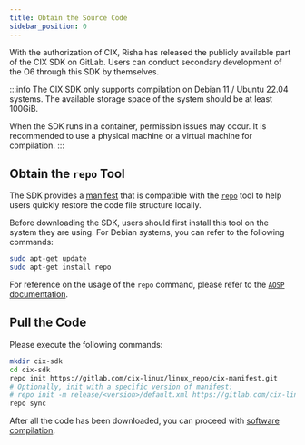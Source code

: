 ```yaml
---
title: Obtain the Source Code
sidebar_position: 0
---
```


With the authorization of CIX, Risha has released the publicly available part of the CIX SDK on GitLab. Users can conduct secondary development of the O6 through this SDK by themselves.

:::info
The CIX SDK only supports compilation on Debian 11 / Ubuntu 22.04 systems. The available storage space of the system should be at least 100GiB.

When the SDK runs in a container, permission issues may occur. It is recommended to use a physical machine or a virtual machine for compilation.
:::

## Obtain the `repo` Tool

The SDK provides a [manifest](https://gitlab.com/cix-linux/linux_repo/cix-manifest) that is compatible with the [`repo`](https://gerrit.googlesource.com/git-repo) tool to help users quickly restore the code file structure locally.

Before downloading the SDK, users should first install this tool on the system they are using. For Debian systems, you can refer to the following commands:

```bash
sudo apt-get update
sudo apt-get install repo
```

For reference on the usage of the `repo` command, please refer to the [`AOSP` documentation](https://source.android.com/docs/setup/reference/repo).

## Pull the Code

Please execute the following commands:

```bash
mkdir cix-sdk
cd cix-sdk
repo init https://gitlab.com/cix-linux/linux_repo/cix-manifest.git
# Optionally, init with a specific version of manifest:
# repo init -m release/<version>/default.xml https://gitlab.com/cix-linux/linux_repo/cix-manifest.git
repo sync
```

After all the code has been downloaded, you can proceed with [software compilation](build).
